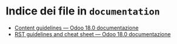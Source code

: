 # Indice dei file in `documentation`

- [Content guidelines — Odoo 18.0 documentazione](./content_guidelines.md)
- [RST guidelines and cheat sheet — Odoo 18.0 documentazione](./rst_guidelines.md)
